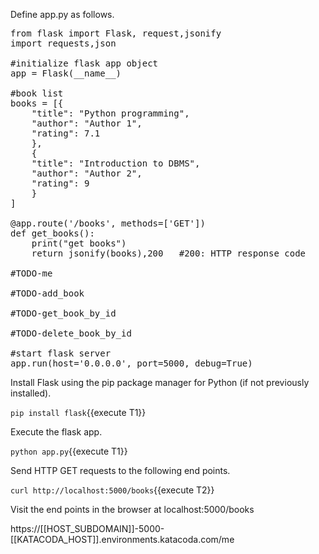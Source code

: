 Define app.py as follows.

<pre class="file" data-filename="app.py" data-target="replace">
from flask import Flask, request,jsonify
import requests,json

#initialize flask app object
app = Flask(__name__)

#book list
books = [{
    "title": "Python programming",
    "author": "Author 1",
    "rating": 7.1
    },
    {
    "title": "Introduction to DBMS",
    "author": "Author 2",
    "rating": 9
    }
]

@app.route('/books', methods=['GET'])
def get_books():
    print("get books")
    return jsonify(books),200 	#200: HTTP response code

#TODO-me
	
#TODO-add_book

#TODO-get_book_by_id

#TODO-delete_book_by_id

#start flask server
app.run(host='0.0.0.0', port=5000, debug=True)
</pre>

Install Flask using the pip package manager for Python (if not previously installed).

`pip install flask`{{execute T1}}

Execute the flask app.

`python app.py`{{execute T1}}

Send HTTP GET requests to the following end points.

`curl http://localhost:5000/books`{{execute T2}}

Visit the end points in the browser at localhost:5000/books 

https://[[HOST_SUBDOMAIN]]-5000-[[KATACODA_HOST]].environments.katacoda.com/me




